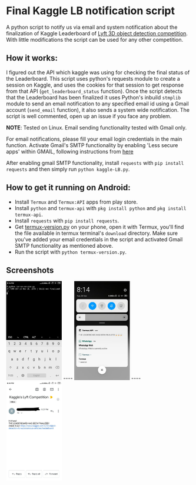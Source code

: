 # Final Kaggle LB notification script

A python script to notify us via email and system notification about the finalization of Kaggle Leaderboard of [Lyft 3D object detection competition](https://www.kaggle.com/c/3d-object-detection-for-autonomous-vehicles/). With little modifications the script can be used for any other competition.

## How it works:

I figured out the API which kaggle was using for checking the final status of the Leaderboard. This script uses python's requests module to create a session on Kaggle, and uses the cookies for that session to get response from that API (`get_leaderboard_status` function). Once the script detects that the Leaderboard has been finalized it uses Python's inbuild `stmplib` module to send an email notification to any specified email id using a Gmail account (`send_email` function), it also sends a system wide notification. The script is well commented, open up an issue if you face any problem.

**NOTE**: Tested on Linux. Email sending functionality tested with Gmail only.

For email notifications, please fill your email login credentials in the main function. Activate Gmail's SMTP functionality by enabling 'Less secure apps' within GMAIL, following instructions from [here](https://help.dreamhost.com/hc/en-us/articles/115001719551-Troubleshooting-GMAIL-SMTP-authentication-errors
)

After enabling gmail SMTP functionality, install `requests` with `pip install requests` and then simply run `python kaggle-LB.py`.

## How to get it running on Android:

* Install `Termux` and `Termux:API` apps from play store.
* Install `python` and `termux-api` with `pkg install python` and `pkg install termux-api`.
* Install `requests` with `pip install requests`.
* Get [termux-version.py](termux-version.py) on your phone, open it with Termux, you'll find the file available in termux terminal's `download` directory. Make sure you've added your email credentials in the script and activated Gmail SMTP functionality as mentioned above.
* Run the script with `python termux-version.py`.

## Screenshots

<p float="left">
  <img src="screenshots/running.jpeg" alt="termux" width="30%" height="30%" />
  ----
  <img src="screenshots/termux.jpeg" alt="termux" width="30%" height="30%" />
  ----
  <img src="screenshots/email.jpeg" alt="email" width="30%" height="30%" />  
</p>
